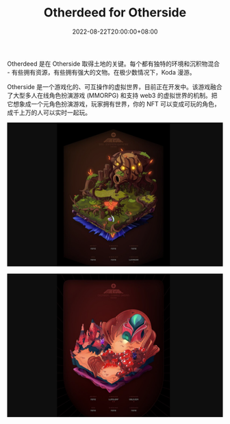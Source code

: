 ﻿---
title: "Otherdeed for Otherside"
description: "Otherdeed 是在 Otherside 取得土地的关键。每个都有独特的环境和沉积物混合 - 有些拥有资源，有些拥有强大的文物。在极少数情况下，Koda 漫游。"
date: 2022-08-22T20:00:00+08:00
lastmod: 2022-08-22T15:00:00+08:00
draft: false
authors: ["Cindy"]
featuredImage: "otherdeed-for-otherside.png"
tags: ["Collectibles","Otherdeed for Otherside"]
categories: ["nfts"]
nfts: ["Collectibles"]
blockchain: "ETH"
website: ""
twitter: "https://twitter.com/othersidemeta"
discord: "https://discord.com/invite/the-otherside"
telegram: ""
github: ""
youtube: ""
twitch: ""
facebook: ""
instagram: ""
reddit: ""
medium: ""
steam: ""
gitbook: ""
googleplay: ""
appstore: ""
status: "Live"
weight: 
lightgallery: true
toc: true
pinned: false
recommend: false
recommend1: false
---
Otherdeed 是在 Otherside 取得土地的关键。每个都有独特的环境和沉积物混合 - 有些拥有资源，有些拥有强大的文物。在极少数情况下，Koda 漫游。

Otherside 是一个游戏化的、可互操作的虚拟世界，目前正在开发中。该游戏融合了大型多人在线角色扮演游戏 (MMORPG) 和支持 web3 的虚拟世界的机制。把它想象成一个元角色扮演游戏，玩家拥有世界，你的 NFT 可以变成可玩的角色，成千上万的人可以实时一起玩。

![img](0548d1c5ea7b82a39ac8.png)

![img](0548d1c5ea7b8222a39ac8.png)